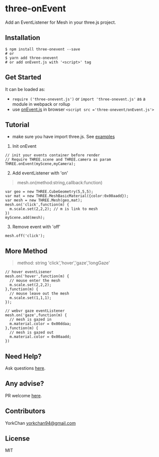 # three-onEvent
Add an EventListener for Mesh in your three.js project.

## Installation

    $ npm install three-onevent --save
    # or
    $ yarn add three-onevent
    # or add onEvent.js with '<script>' tag


## Get Started
It can be loaded as:

-   ``require ('three-onevent.js')`` or ``import 'three-onevent.js'`` as a module in webpack or rollup
-   use [onEvent.js]('https://github.com/YorkChan94/three-onEvent/blob/master/onEvent.js') in browser ``<script src ='three-onevent/onEvent.js'>`` 

## Tutorial
* make sure you have import three.js.  See [examples]()
1. Init onEvent 
```
// init your events container before render
// Require THREE.scene and THREE.camera as param
THREE.onEvent(myScene,myCamera);
```
2. Add eventListener with 'on'
> mesh.on(method:string,callback:function)
```
var geo = new THREE.CubeGeometry(5,5,5);
var mat = new THREE.MeshBasicMaterial({color:0x00aadd});
var mesh = new THREE.Mesh(geo,mat);
mesh.on('click',function(m) {
  m.scale.set(2,2,2); // m is link to mesh
})
myScene.add(mesh);
```
3. Remove event with 'off'
```
mesh.off('click');
```
## More Method
> method: string 'click','hover','gaze','longGaze'
```
// hover eventLisener 
mesh.on('hover',function(m) {
  // mouse enter the mesh
  m.scale.set(2,2,2); 
},function(m) {
  // mouse leave out the mesh
  m.scale.set(1,1,1);
});

// webvr gaze eventListener
mesh.on('gaze',function(m) {
  // mesh is gazed in
  m.material.color = 0x00ddaa;
},function(m) {
  // mesh is gazed out
  m.material.color = 0x00aadd;
})
```

## Need Help?

Ask questions [here](https://github.com/yorkchan94/three-onEvent/issues).

## Any advise?

PR welcome [here](https://github.com/yorkchan94/three-onEvent/pulls).

## Contributors

YorkChan <yorkchan94@gmail.com>

## License

MIT